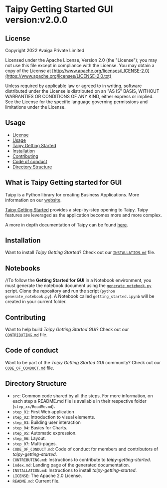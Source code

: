 # Taipy Getting Started GUI version:v2.0.0

## License
Copyright 2022 Avaiga Private Limited

Licensed under the Apache License, Version 2.0 (the "License"); you may not use this file except in compliance with
the License. You may obtain a copy of the License at
[http://www.apache.org/licenses/LICENSE-2.0](https://www.apache.org/licenses/LICENSE-2.0.txt)

Unless required by applicable law or agreed to in writing, software distributed under the License is distributed on
an "AS IS" BASIS, WITHOUT WARRANTIES OR CONDITIONS OF ANY KIND, either express or implied. See the License for the
specific language governing permissions and limitations under the License.

## Usage

- [License](#license)
- [Usage](#usage)
- [Taipy Getting Started](##what-is-taipy-getting-started-for-gui)
- [Installation](#installation)
- [Contributing](#contributing)
- [Code of conduct](#code-of-conduct)
- [Directory Structure](#directory-structure)

## What is Taipy Getting started for GUI

Taipy is a Python library for creating Business Applications. More information on our [website](https://www.taipy.io).

[Taipy Getting Started](https://docs.taipy.io/en/latest/getting_started/) provides a step-by-step opening to Taipy. 
Taipy features are leveraged as the application becomes more and more complex.

A more in depth documentation of Taipy can be found [here](https://docs.taipy.io/en/latest/).

## Installation

Want to install _Taipy Getting Started_? Check out our [`INSTALLATION.md`](INSTALLATION.md) file.

## Notebooks

//To follow the **Getting Started for GUI** in a Notebook environment, you must generate the notebook document using the [`generate_notebook.py`](generate_notebook.py) script. Clone the repository and run the script (`python generate_notebook.py`). A Notebook called `getting_started.ipynb` will be created in your current folder.

## Contributing

Want to help build _Taipy Getting Started GUI_? Check out our [`CONTRIBUTING.md`](CONTRIBUTING.md) file.

## Code of conduct

Want to be part of the _Taipy Getting Started GUI_ community? Check out our [`CODE_OF_CONDUCT.md`](CODE_OF_CONDUCT.md) file.

## Directory Structure

- `src`: Common code shared by all the steps. For more information, on each step a README.md file is available in their
  respective folder (`step_xx/ReadMe.md`).
- `step_01`: First Web application
- `step_02`: Introduction to visual elements.
- `step_03`: Building user interaction
- `step_04`: Basics for Charts.
- `step_05`: Automatic expression.
- `step_06`: Layout.
- `step_07`: Multi-pages.
- `CODE_OF_CONDUCT.md`: Code of conduct for members and contributors of _taipy-getting-started_.
- `CONTRIBUTING.md`: Instructions to contribute to _taipy-getting-started_.
- `index.md`: Landing page of the generated documentation. 
- `INSTALLATION.md`: Instructions to install _taipy-getting-started_.
- `LICENSE`: The Apache 2.0 License.
- `README.md`: Current file.
